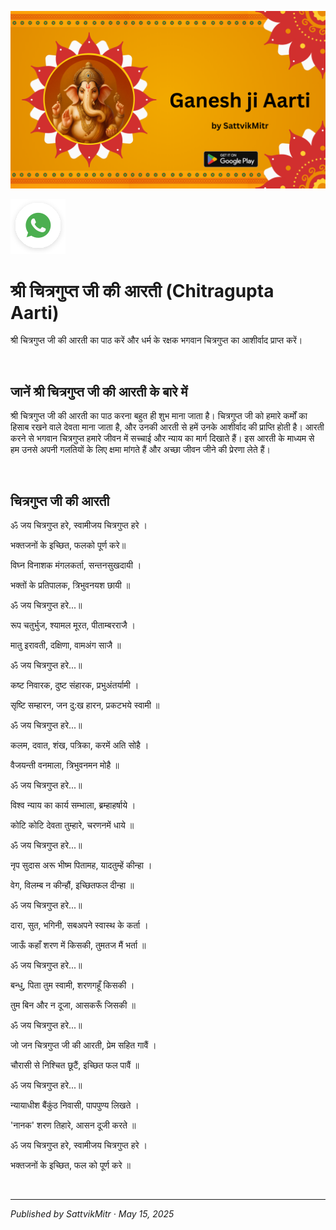 <!-- Banner SVG -->
![Banner](https://raw.githubusercontent.com/anandwana001/content-repo/refs/heads/main/aarti/ganesh/ganesh_ji_aarti_banner.png)

<!-- Share & WhatsApp icons as SVG -->
<a href="https://api.whatsapp.com/send?text=Check%20out%20this%20article%20in%20the%20Hanuman%20Chalisa%20app%3A%20https%3A%2F%2Fwww.sattvikmitr.com%2Farticles%3FcontentUrl%3Dhttps%253A%252F%252Fraw.githubusercontent.com%252Fanandwana001%252Fcontent-repo%252Frefs%252Fheads%252Fmain%252Faarti%252Fganesh%252Fchitragupt_aarti_hindi.md%26title%3DGanesh%2520Aarti">
  <img src="https://raw.githubusercontent.com/anandwana001/content-repo/refs/heads/main/assets/ic_wtsapp_share_rounded.svg" alt="WhatsApp"/>
</a>

<br>


# श्री चित्रगुप्त जी की आरती (Chitragupta Aarti)
श्री चित्रगुप्त जी की आरती का पाठ करें और धर्म के रक्षक भगवान चित्रगुप्त का आशीर्वाद प्राप्त करें।

<br>

## जानें श्री चित्रगुप्त जी की आरती के बारे में
श्री चित्रगुप्त जी की आरती का पाठ करना बहुत ही शुभ माना जाता है। चित्रगुप्त जी को हमारे कर्मों का हिसाब रखने वाले देवता माना जाता है, और उनकी आरती से हमें उनके आशीर्वाद की प्राप्ति होती है। आरती करने से भगवान चित्रगुप्त हमारे जीवन में सच्चाई और न्याय का मार्ग दिखाते हैं। इस आरती के माध्यम से हम उनसे अपनी गलतियों के लिए क्षमा मांगते हैं और अच्छा जीवन जीने की प्रेरणा लेते हैं।

<Br>

## चित्रगुप्त जी की आरती
ॐ जय चित्रगुप्त हरे, स्वामीजय चित्रगुप्त हरे ।

भक्तजनों के इच्छित, फलको पूर्ण करे॥

विघ्न विनाशक मंगलकर्ता, सन्तनसुखदायी ।

भक्तों के प्रतिपालक, त्रिभुवनयश छायी ॥

ॐ जय चित्रगुप्त हरे...॥

रूप चतुर्भुज, श्यामल मूरत, पीताम्बरराजै ।

मातु इरावती, दक्षिणा, वामअंग साजै ॥

ॐ जय चित्रगुप्त हरे...॥

कष्ट निवारक, दुष्ट संहारक, प्रभुअंतर्यामी ।

सृष्टि सम्हारन, जन दु:ख हारन, प्रकटभये स्वामी ॥

ॐ जय चित्रगुप्त हरे...॥

कलम, दवात, शंख, पत्रिका, करमें अति सोहै ।

वैजयन्ती वनमाला, त्रिभुवनमन मोहै ॥

ॐ जय चित्रगुप्त हरे...॥

विश्व न्याय का कार्य सम्भाला, ब्रम्हाहर्षाये ।

कोटि कोटि देवता तुम्हारे, चरणनमें धाये ॥

ॐ जय चित्रगुप्त हरे...॥

नृप सुदास अरू भीष्म पितामह, यादतुम्हें कीन्हा ।

वेग, विलम्ब न कीन्हौं, इच्छितफल दीन्हा ॥

ॐ जय चित्रगुप्त हरे...॥

दारा, सुत, भगिनी, सबअपने स्वास्थ के कर्ता ।

जाऊँ कहाँ शरण में किसकी, तुमतज मैं भर्ता ॥

ॐ जय चित्रगुप्त हरे...॥

बन्धु, पिता तुम स्वामी, शरणगहूँ किसकी ।

तुम बिन और न दूजा, आसकरूँ जिसकी ॥

ॐ जय चित्रगुप्त हरे...॥

जो जन चित्रगुप्त जी की आरती, प्रेम सहित गावैं ।

चौरासी से निश्चित छूटैं, इच्छित फल पावैं ॥

ॐ जय चित्रगुप्त हरे...॥

न्यायाधीश बैंकुंठ निवासी, पापपुण्य लिखते ।

'नानक' शरण तिहारे, आसन दूजी करते ॥

ॐ जय चित्रगुप्त हरे, स्वामीजय चित्रगुप्त हरे ।

भक्तजनों के इच्छित, फल को पूर्ण करे ॥




<br>

---

*Published by SattvikMitr · May 15, 2025*
